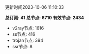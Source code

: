更新时间2023-10-06 11:10:33

**总订阅: 41**
**总节点: 6710**
**有效节点: 2434**
- v2ray节点: 1616
- ss节点: 416
- trojan节点: 394
- ssr节点: 8
